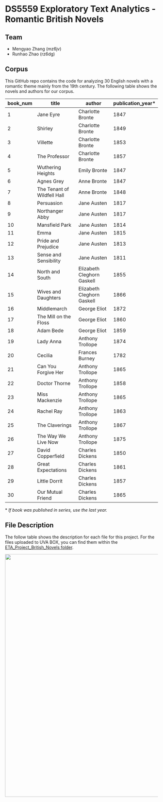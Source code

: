 # DS5559 Exploratory Text Analytics - Romantic British Novels
## Team
- Mengyao Zhang (mz6jv)
- Runhao Zhao (rz6dg)

## Corpus

This GitHub repo contains the code for analyzing 30 English novels with a romantic theme mainly from the 19th century. The following table shows the novels and authors for our corpus.

book_num | title | author | publication_year*
---------| ------| ------- | ---------------
1|Jane Eyre|Charlotte Bronte|1847
2|Shirley|Charlotte Bronte|1849
3|Villette|Charlotte Bronte|1853
4|The Professor|Charlotte Bronte|1857
5|Wuthering Heights|Emily Bronte|1847
6|Agnes Grey|Anne Bronte|1847
7|The Tenant of Wildfell Hall|Anne Bronte|1848
8|Persuasion|Jane Austen|1817
9|Northanger Abby|Jane Austen|1817
10|Mansfield Park|Jane Austen|1814
11|Emma|Jane Austen|1815
12|Pride and Prejudice|Jane Austen|1813
13|Sense and Sensibility|Jane Austen|1811
14|North and South|Elizabeth Cleghorn Gaskell|1855
15|Wives and Daughters|Elizabeth Cleghorn Gaskell|1866
16|Middlemarch|George Eliot|1872
17|The Mill on the Floss|George Eliot|1860
18|Adam Bede|George Eliot|1859
19|Lady Anna|Anthony Trollope|1874
20|Cecilia|Frances Burney|1782
21|Can You Forgive Her|Anthony Trollope|1865
22|Doctor Thorne|Anthony Trollope|1858
23|Miss Mackenzie|Anthony Trollope|1865
24|Rachel Ray|Anthony Trollope|1863
25|The Claverings|Anthony Trollope|1867
26|The Way We Live Now|Anthony Trollope|1875
27|David Copperfield|Charles Dickens|1850
28|Great Expectations|Charles Dickens|1861
29|Little Dorrit|Charles Dickens|1857
30|Our Mutual Friend|Charles Dickens|1865

\* *If book was published in series, use the last year.*

## File Description
The follow table shows the description for each file for this project. For the files uploaded to UVA BOX, you can find them within the [ETA_Project_British_Novels folder](https://virginia.app.box.com/folder/72268721511 "ETA_Project_British_Novels folder"). 

<p align="left">
  <img src="https://github.com/zhang90s/DS5559_Final_Project/blob/master/readme_new.PNG" width="750" height="800 title="hover text">
</p>
                                                                                                                               

